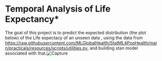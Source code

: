 # Temporal Analysis of Life Expectancy*
The goal of this project is to predict the expected distribution (the plot below) of the Life expectacy of an unseen data
, using the data from https://raw.githubusercontent.com/MLGlobalHealth/StatML4PopHealth/main/practicals/resources/scripts/utilities.py,
and building stan model associated with that.![Capture](https://github.com/user-attachments/assets/132e374b-b8b5-4045-b0a9-6382612d7005)
